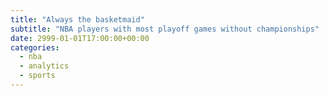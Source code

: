 ```yaml
---
title: "Always the basketmaid"
subtitle: "NBA players with most playoff games without championships"
date: 2999-01-01T17:00:00+00:00
categories: 
  - nba
  - analytics
  - sports
---
```

